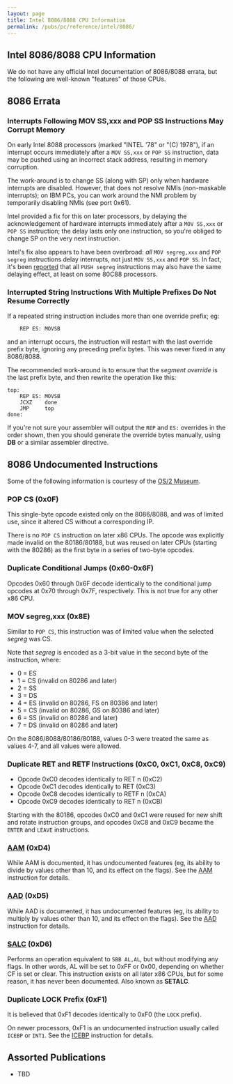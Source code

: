 ```yaml
---
layout: page
title: Intel 8086/8088 CPU Information
permalink: /pubs/pc/reference/intel/8086/
---
```


Intel 8086/8088 CPU Information
-------------------------------

We do not have any official Intel documentation of 8086/8088 errata, but the following are well-known "features"
of those CPUs.

8086 Errata
-----------

### Interrupts Following MOV SS,xxx and POP SS Instructions May Corrupt Memory

On early Intel 8088 processors (marked "INTEL '78" or "(C) 1978"), if an interrupt occurs immediately after a
`MOV SS,xxx` or `POP SS` instruction, data may be pushed using an incorrect stack address, resulting in memory
corruption.

The work-around is to change SS (along with SP) only when hardware interrupts are disabled.  However, that does
not resolve NMIs (non-maskable interrupts); on IBM PCs, you can work around the NMI problem by temporarily disabling
NMIs (see port 0x61).

Intel provided a fix for this on later processors, by delaying the acknowledgement of hardware interrupts immediately
after a `MOV SS,xxx` or `POP SS` instruction; the delay lasts only one instruction, so you're obliged to change SP on
the very next instruction.

Intel's fix also appears to have been overbroad: *all* `MOV segreg,xxx` and `POP segreg`
instructions delay interrupts, not just `MOV SS,xxx` and `POP SS`.  In fact, it's been
[reported](http://www.malinov.com/Home/sergeys-projects/sergey-s-xt/historical-notes) that all
`PUSH segreg` instructions may also have the same delaying effect, at least on some 80C88 processors.

### Interrupted String Instructions With Multiple Prefixes Do Not Resume Correctly

If a repeated string instruction includes more than one override prefix; eg:

		REP ES: MOVSB

and an interrupt occurs, the instruction will restart with the last override prefix byte, ignoring any
preceding prefix bytes.  This was never fixed in any 8086/8088.

The recommended work-around is to ensure that the *segment override* is the last prefix byte, and then rewrite
the operation like this:

	top:
		REP ES: MOVSB
		JCXZ    done
		JMP     top
	done:

If you're not sure your assembler will output the `REP` and `ES:` overrides in the order shown, then you should
generate the override bytes manually, using **DB** or a similar assembler directive.

8086 Undocumented Instructions
------------------------------

Some of the following information is courtesy of the [OS/2 Museum](http://www.os2museum.com/wp/undocumented-8086-opcodes/).

### POP CS (0x0F)

This single-byte opcode existed only on the 8086/8088, and was of limited use, since it altered CS without a
corresponding IP.

There is no `POP CS` instruction on later x86 CPUs.  The opcode was explicitly made invalid on the 80186/80188,
but was reused on later CPUs (starting with the 80286) as the first byte in a series of two-byte opcodes.

### Duplicate Conditional Jumps (0x60-0x6F)

Opcodes 0x60 through 0x6F decode identically to the conditional jump opcodes at 0x70 through 0x7F, respectively.
This is not true for any other x86 CPU.

### MOV segreg,xxx (0x8E)

Similar to `POP CS`, this instruction was of limited value when the selected *segreg* was CS.

Note that *segreg* is encoded as a 3-bit value in the second byte of the instruction, where:

 * 0 = ES
 * 1 = CS (invalid on 80286 and later)
 * 2 = SS
 * 3 = DS
 * 4 = ES (invalid on 80286, FS on 80386 and later)
 * 5 = CS (invalid on 80286, GS on 80386 and later)
 * 6 = SS (invalid on 80286 and later)
 * 7 = DS (invalid on 80286 and later)
 
On the 8086/8088/80186/80188, values 0-3 were treated the same as values 4-7, and all values were allowed.

### Duplicate RET and RETF Instructions (0xC0, 0xC1, 0xC8, 0xC9)

* Opcode 0xC0 decodes identically to RET n (0xC2) 
* Opcode 0xC1 decodes identically to RET (0xC3) 
* Opcode 0xC8 decodes identically to RETF n (0xCA) 
* Opcode 0xC9 decodes identically to RET n (0xCB)

Starting with the 80186, opcodes 0xC0 and 0xC1 were reused for new shift and rotate instruction groups,
and opcodes 0xC8 and 0xC9 became the `ENTER` and `LEAVE` instructions.

### [AAM](/pubs/x86/ops/AAM/) (0xD4)

While AAM is documented, it has undocumented features (eg, its ability to divide by values other than 10,
and its effect on the flags).  See the [AAM](/pubs/x86/ops/AAM/) instruction for details.

### [AAD](/pubs/x86/ops/AAD/) (0xD5)

While AAD is documented, it has undocumented features (eg, its ability to multiply by values other than 10,
and its effect on the flags).  See the [AAD](/pubs/x86/ops/AAD/) instruction for details.

### [SALC](/pubs/x86/ops/SALC/) (0xD6)

Performs an operation equivalent to `SBB AL,AL`, but without modifying any flags.  In other words, AL will be set to
0xFF or 0x00, depending on whether CF is set or clear.  This instruction exists on all later x86 CPUs, but for some
reason, it has never been documented.  Also known as **SETALC**.

### Duplicate LOCK Prefix (0xF1)

It is believed that 0xF1 decodes identically to 0xF0 (the `LOCK` prefix).

On newer processors, 0xF1 is an undocumented instruction usually called `ICEBP` or `INT1`.  See the
[ICEBP](/pubs/x86/ops/ICEBP/) instruction for details.

Assorted Publications
---------------------

* TBD
